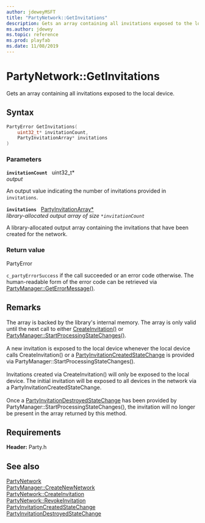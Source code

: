 ```yaml
---
author: jdeweyMSFT
title: "PartyNetwork::GetInvitations"
description: Gets an array containing all invitations exposed to the local device.
ms.author: jdewey
ms.topic: reference
ms.prod: playfab
ms.date: 11/08/2019
---
```


# PartyNetwork::GetInvitations  

Gets an array containing all invitations exposed to the local device.  

## Syntax  
  
```cpp
PartyError GetInvitations(  
    uint32_t* invitationCount,  
    PartyInvitationArray* invitations  
)  
```  
  
### Parameters  
  
**`invitationCount`** &nbsp; uint32_t*  
*output*  
  
An output value indicating the number of invitations provided in `invitations`.  
  
**`invitations`** &nbsp; [PartyInvitationArray*](../../../typedefs.md)  
*library-allocated output array of size `*invitationCount`*  
  
A library-allocated output array containing the invitations that have been created for the network.  
  
  
### Return value  
PartyError
  
```c_partyErrorSuccess``` if the call succeeded or an error code otherwise. The human-readable form of the error code can be retrieved via [PartyManager::GetErrorMessage()](../../PartyManager/methods/partymanager_geterrormessage.md).
  
## Remarks  
  
The array is backed by the library's internal memory. The array is only valid until the next call to either [CreateInvitation()](partynetwork_createinvitation.md) or [PartyManager::StartProcessingStateChanges()](../../PartyManager/methods/partymanager_startprocessingstatechanges.md). <br /><br /> A new invitation is exposed to the local device whenever the local device calls CreateInvitation() or a [PartyInvitationCreatedStateChange](../../../structs/partyinvitationcreatedstatechange.md) is provided via PartyManager::StartProcessingStateChanges().   <br /><br /> Invitations created via CreateInvitation() will only be exposed to the local device. The initial invitation will be exposed to all devices in the network via a PartyInvitationCreatedStateChange.   <br /><br /> Once a [PartyInvitationDestroyedStateChange](../../../structs/partyinvitationdestroyedstatechange.md) has been provided by PartyManager::StartProcessingStateChanges(), the invitation will no longer be present in the array returned by this method.
  
## Requirements  
  
**Header:** Party.h
  
## See also  
[PartyNetwork](../partynetwork.md)  
[PartyManager::CreateNewNetwork](../../PartyManager/methods/partymanager_createnewnetwork.md)  
[PartyNetwork::CreateInvitation](partynetwork_createinvitation.md)  
[PartyNetwork::RevokeInvitation](partynetwork_revokeinvitation.md)  
[PartyInvitationCreatedStateChange](../../../structs/partyinvitationcreatedstatechange.md)  
[PartyInvitationDestroyedStateChange](../../../structs/partyinvitationdestroyedstatechange.md)
  
  
